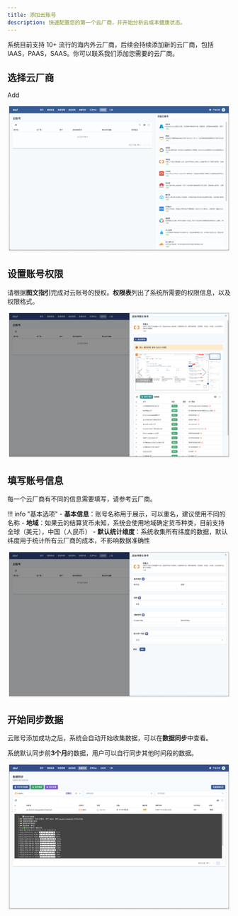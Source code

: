 ```yaml
---
title: 添加云账号
description: 快速配置您的第一个云厂商，并开始分析云成本健康状态。 
---
```


系统目前支持 10+ 流行的海内外云厂商，后续会持续添加新的云厂商，包括 IAAS，PAAS，SAAS。你可以联系我们添加您需要的云厂商。

## 选择云厂商
Add

![选择云厂商](assets/choose.png)

## 设置账号权限
请根据**图文指引**完成对云账号的授权。**权限表**列出了系统所需要的权限信息，以及权限格式。

![设置权限](assets/set-policy.png)

## 填写账号信息
每一个云厂商有不同的信息需要填写，请参考云厂商。

!!! info "基本选项"
    - **基本信息**：账号名称用于展示，可以重名，建议使用不同的名称
    - **地域**：如果云的结算货币未知，系统会使用地域确定货币种类，目前支持全球（美元），中国（人民币）
    - **默认统计维度**：系统收集所有纬度的数据，默认纬度用于统计所有云厂商的成本，不影响数据准确性

![填写密钥信息](assets/fill.png)

## 开始同步数据
云账号添加成功之后，系统会自动开始收集数据，可以在**数据同步**中查看。

系统默认同步前**3个月**的数据，用户可以自行同步其他时间段的数据。

![开始同步数据](assets/sync/sync.png)

